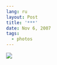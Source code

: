 ```yaml
---
lang: ru
layout: Post
title: '***'
date: Nov 6, 2007
tags:
  - photos
---
```


![](/images/blog/sapegin-artem-20d-2007-05-27-360-6076.jpg)
